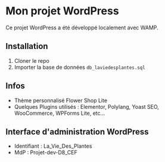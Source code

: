 # Mon projet WordPress

Ce projet WordPress a été développé localement avec WAMP.

## Installation

1. Cloner le repo
2. Importer la base de données `db_laviedesplantes.sql`

## Infos

- Thème personnalisé Flower Shop Lite
- Quelques Plugins utilisés : Elementor, Polylang, Yoast SEO, WooCommerce, WPForms Lite, etc...

## Interface d'administration WordPress

-  Identifiant : La_Vie_Des_Plantes
-  MdP : Projet-dev-D8_CEF
